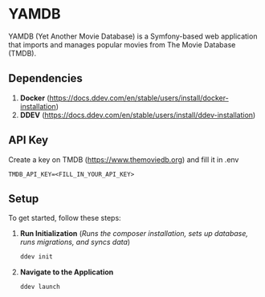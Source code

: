 
# YAMDB

YAMDB (Yet Another Movie Database) is a Symfony-based web application that imports and manages popular movies from The Movie Database (TMDB).

## Dependencies
1. **Docker** (https://docs.ddev.com/en/stable/users/install/docker-installation)
2. **DDEV** (https://docs.ddev.com/en/stable/users/install/ddev-installation)

## API Key
Create a key on TMDB (https://www.themoviedb.org) and fill it in .env
    
    TMDB_API_KEY=<FILL_IN_YOUR_API_KEY>

## Setup

To get started, follow these steps:

1. **Run Initialization** (*Runs the composer installation, sets up database, runs migrations, and syncs data*)
    ```bash
    ddev init
    ```

2. **Navigate to the Application**
    ```bash
    ddev launch
    ```
